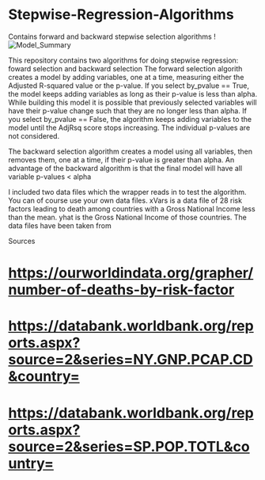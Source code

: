 # Stepwise-Regression-Algorithms
Contains forward and backward stepwise selection algorithms
!![Model_Summary](https://github.com/jeg-msba/Stepwise-Regression-Algorithms/assets/111711622/bb4c26a1-67e5-427e-853d-41961230eeb0)

This repository contains two algorithms for doing stepwise regression: foward selection and backward selection
The forward selection algorith creates a model by adding variables, one at a time, measuring either the Adjusted R-squared value or the p-value.
If you select by_pvalue == True, the model keeps adding variables as long as their p-value is less than alpha. While building this model 
it is possible that previously selected variables will have their p-value change such that they are no longer less than alpha. If you 
select by_pvalue == False, the algorithm keeps adding variables to the model until the AdjRsq score stops increasing. The individual
p-values are not considered.

The backward selection algorithm creates a model using all variables, then removes them, one at a time, if their p-value is greater than
alpha. An advantage of the backward algorithm is that the final model will have all variable p-values < alpha

I included two data files which the wrapper reads in to test the algorithm. You can of course use your own data files. xVars is a 
data file of 28 risk factors leading to death among countries with a Gross National Income less than the mean.
yhat is the Gross National Income of those countries. The data files have been taken from

Sources
# https://ourworldindata.org/grapher/number-of-deaths-by-risk-factor
# https://databank.worldbank.org/reports.aspx?source=2&series=NY.GNP.PCAP.CD&country=
# https://databank.worldbank.org/reports.aspx?source=2&series=SP.POP.TOTL&country=
